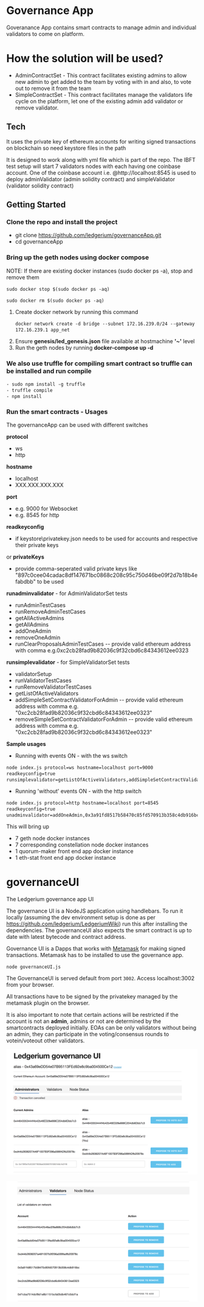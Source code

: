 # Governance App
Goveranance App contains smart contracts to manage admin and individual validators to come on platform. 

# How the solution will be used?
  - AdminContractSet - This contract facilitates existing admins to allow new admin to get added to the team by voting with in and also, to vote out to remove it from the team
  - SimpleContractSet - This contract facilitates manage the validators life cycle on the platform, let one of the existing admin add validator or remove validator.

## Tech
It uses the private key of ethereum accounts for writing signed transactions on blockchain so need keystore files in the path

It is designed to work along with yml file which is part of the repo. The IBFT test setup will start 7 validators nodes with each having one coinbase account. One of the coinbase account i.e. @http://localhost:8545 is used to deploy adminValidator (admin solidity contract) and simpleValidator (validator solidity contract)

## Getting Started

### Clone the repo and install the project
- git clone https://github.com/ledgerium/governanceApp.git
- cd governanceApp

### Bring up the geth nodes using docker compose
NOTE: If there are existing docker instances (sudo docker ps -a), stop and remove them
```
sudo docker stop $(sudo docker ps -aq)
```

```
sudo docker rm $(sudo docker ps -aq)
```
 
1. Create docker network by running this command
   ```
   docker network create -d bridge --subnet 172.16.239.0/24 --gateway 172.16.239.1 app_net
   ```
2. Ensure **genesis/led_genesis.json** file available at hostmachine **'~'** level
3. Run the geth nodes by running
   **docker-compose up -d**

### We also use truffle for compiling smart contract so truffle can be installed and run compile
``` 
- sudo npm install -g truffle
- truffle compile 
- npm install
```

### Run the smart contracts - Usages
The governanceApp can be used with different switches

**protocol**
- ws
- http

**hostname**
- localhost
- XXX.XXX.XXX.XXX

**port**
- e.g. 9000 for Websocket
- e.g. 8545 for http

**readkeyconfig**
- if keystore\privatekey.json needs to be used for accounts and respective their private keys

or **privateKeys**
- provide comma-seperated valid private keys like "897c0cee04cadac8df147671bc0868c208c95c750d46be09f2d7b18b4efabdbb" to be used

**runadminvalidator** - for AdminValidatorSet tests 
- runAdminTestCases 
- runRemoveAdminTestCases
- getAllActiveAdmins
- getAllAdmins
- addOneAdmin
- removeOneAdmin
- runClearProposalsAdminTestCases -- provide valid ethereum address with comma e.g.0xc2cb28fad9b82036c9f32cbd6c84343612ee0323

**runsimplevalidator** - for SimpleValidatorSet tests 
- validatorSetup 
- runValidatorTestCases
- runRemoveValidatorTestCases
- getListOfActiveValidators
- addSimpleSetContractValidatorForAdmin -- provide valid ethereum address with comma e.g. "0xc2cb28fad9b82036c9f32cbd6c84343612ee0323"
- removeSimpleSetContractValidatorForAdmin -- provide valid ethereum address with comma e.g. "0xc2cb28fad9b82036c9f32cbd6c84343612ee0323"

**Sample usages**
- Running with events ON - with the ws switch
```
node index.js protocol=ws hostname=localhost port=9000 readkeyconfig=true runsimplevalidator=getListOfActiveValidators,addSimpleSetContractValidatorForAdmin,0xf1cba7514dcf9d1e8b1151bcfa05db467c0dcf1a,removeSimpleSetContractValidatorForAdmin,0xf1cba7514dcf9d1e8b1151bcfa05db467c0dcf1a
```

- Running 'without' events ON - with the http switch
```
node index.js protocol=http hostname=localhost port=8545 readkeyconfig=true unadminvalidator=addOneAdmin,0x3a91fd8517b58470c85fd570913b358c4db916bc,runClearProposalsAdminTestCases,0xc2cb28fad9b82036c9f32cbd6c84343612ee0323,getAllActiveAdmins
```

This will bring up 
- 7 geth node docker instances
- 7 corresponding constellation node docker instances
- 1 quorum-maker front end app docker instance
- 1 eth-stat front end app docker instance

# governanceUI
The Ledgerium governance app UI

The governance UI is a NodeJS application using handlebars. To run it locally (assuming the dev environment setup is done as per https://github.com/ledgerium/LedgeriumWiki) run this after installing the dependencies. The governanceUI also expects the smart contract is up to date with latest bytecode and contract address.

Governance UI is a Dapps that works with [Metamask](https://metamask.io/) for making signed transactions. Metamask has to be installed to use the governance app.

```
node governanceUI.js
```

The GovernanceUI is served default from port `3002`. Access localhost:3002 from your browser.

All transactions have to be signed by the privatekey managed by the metamask plugin on the browser.

It is also important to note that certain actions will be restricted if the account is not an **admin**, admins or not are determined by the smartcontracts deployed initially. EOAs can be only validators without being an admin, they can participate in the voting/consensus rounds to votein/voteout other validators.

![Governance UI](governance_ui.png)

![Validator UI](governance_ui_vals.png)
